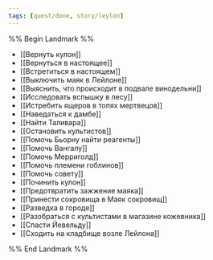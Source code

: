 ```yaml
---
tags: [quest/done, story/leylon]
---
```


%% Begin Landmark %%
- [[Вернуть кулон]]
- [[Вернуться в настоящее]]
- [[Встретиться в настоящем]]
- [[Выключить маяк в Лейлоне]]
- [[Выяснить, что происходит в подвале винодельни]]
- [[Исследовать вспышку в лесу]]
- [[Истребить ящеров в топях мертвецов]]
- [[Наведаться к дамбе]]
- [[Найти Таливара]]
- [[Остановить культистов]]
- [[Помочь Бьорну найти реагенты]]
- [[Помочь Вангалу]]
- [[Помочь Мерриголд]]
- [[Помочь племени гоблинов]]
- [[Помочь совету]]
- [[Починить кулон]]
- [[Предотвратить зажжение маяка]]
- [[Принести сокровища в Маяк сокровищ]]
- [[Разведка в городе]]
- [[Разобраться с культистами в магазине кожевника]]
- [[Спасти Йевельду]]
- [[Сходить на кладбище возле Лейлона]]

%% End Landmark %%
